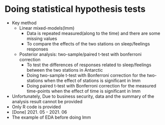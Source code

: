 # Doing statistical hypothesis tests
* Key method
  + Linear mixed-models(lmm)
    + Data is repeated measured(along to the time) and there are some missing values
    + To compare the effects of the two stations on sleep/feelings responses
  + Posterior analysis: two-sample/paired t-test with bonferroni correction
    + To test the differences of responses related to sleep/feelings between the two stations in Antarctic
    + Doing two-sample t-test with Bonferroni correction for the two-stations when the effect of stations is significant in lmm
    + Doing paired t-test with Bonferroni correction for the measured time-points when the effect of time is significant in lmm 
* Unfortunately, Due to business security, data and the summary of the analysis result cannot be provided
* Only R code is provided
* [Done] 2021. 05 - 2021. 06
* The example of EDA before doing lmm

